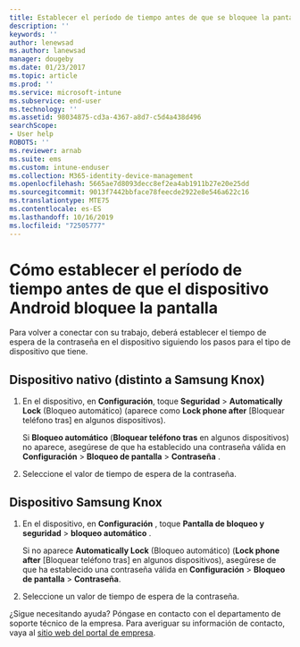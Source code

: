 ```yaml
---
title: Establecer el período de tiempo antes de que se bloquee la pantalla | Microsoft Docs
description: ''
keywords: ''
author: lenewsad
ms.author: lanewsad
manager: dougeby
ms.date: 01/23/2017
ms.topic: article
ms.prod: ''
ms.service: microsoft-intune
ms.subservice: end-user
ms.technology: ''
ms.assetid: 98034875-cd3a-4367-a8d7-c5d4a438d496
searchScope:
- User help
ROBOTS: ''
ms.reviewer: arnab
ms.suite: ems
ms.custom: intune-enduser
ms.collection: M365-identity-device-management
ms.openlocfilehash: 5665ae7d8093decc8ef2ea4ab1911b27e20e25dd
ms.sourcegitcommit: 9013f7442bbface78feecde2922e8e546a622c16
ms.translationtype: MTE75
ms.contentlocale: es-ES
ms.lasthandoff: 10/16/2019
ms.locfileid: "72505777"
---
```

# <a name="how-to-set-the-amount-of-time-before-your-android-device-locks-its-screen"></a>Cómo establecer el período de tiempo antes de que el dispositivo Android bloquee la pantalla

Para volver a conectar con su trabajo, deberá establecer el tiempo de espera de la contraseña en el dispositivo siguiendo los pasos para el tipo de dispositivo que tiene.

## <a name="native-non-samsung-knox-device"></a>Dispositivo nativo (distinto a Samsung Knox)

1. En el dispositivo, en **Configuración**, toque **Seguridad** &gt; **Automatically Lock**  (Bloqueo automático) (aparece como **Lock phone after** [Bloquear teléfono tras] en algunos dispositivos).

    Si **Bloqueo automático** (**Bloquear teléfono tras** en algunos dispositivos) no aparece, asegúrese de que ha establecido una contraseña válida en **Configuración** &gt; **Bloqueo de pantalla** &gt; **Contraseña** .

2. Seleccione el valor de tiempo de espera de la contraseña.

## <a name="samsung-knox-device"></a>Dispositivo Samsung Knox

1. En el dispositivo, en **Configuración** , toque **Pantalla de bloqueo y seguridad** &gt; **bloqueo automático** .

    Si no aparece **Automatically Lock** (Bloqueo automático) (**Lock phone after** [Bloquear teléfono tras] en algunos dispositivos), asegúrese de que ha establecido una contraseña válida en **Configuración** &gt; **Bloqueo de pantalla** &gt; **Contraseña**.

2. Seleccione un valor de tiempo de espera de la contraseña.

¿Sigue necesitando ayuda? Póngase en contacto con el departamento de soporte técnico de la empresa. Para averiguar su información de contacto, vaya al [sitio web del portal de empresa](https://go.microsoft.com/fwlink/?linkid=2010980).

